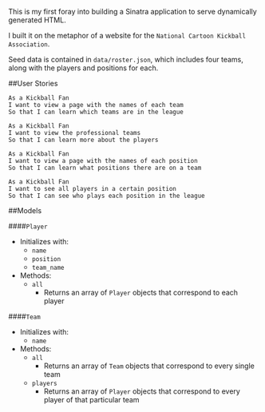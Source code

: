 This is my first foray into building a Sinatra application to serve dynamically generated HTML.

I built it on the metaphor of a website for the `National Cartoon Kickball Association`.

Seed data is contained in `data/roster.json`, which includes four teams, along with the players and positions for each.

##User Stories

```no-highlight
As a Kickball Fan
I want to view a page with the names of each team
So that I can learn which teams are in the league
```

```no-highlight
As a Kickball Fan
I want to view the professional teams
So that I can learn more about the players
```

```no-highlight
As a Kickball Fan
I want to view a page with the names of each position
So that I can learn what positions there are on a team
```

```no-highlight
As a Kickball Fan
I want to see all players in a certain position
So that I can see who plays each position in the league
```

##Models

####`Player`
* Initializes with:
  * `name`
  * `position`
  * `team_name`
* Methods:
  * `all`
    * Returns an array of `Player` objects that correspond to each player

####`Team`
* Initializes with:
  * `name`
* Methods:
  * `all`
    * Returns an array of `Team` objects that correspond to every single team
  * `players`
    * Returns an array of `Player` objects that correspond to every player of that particular team
